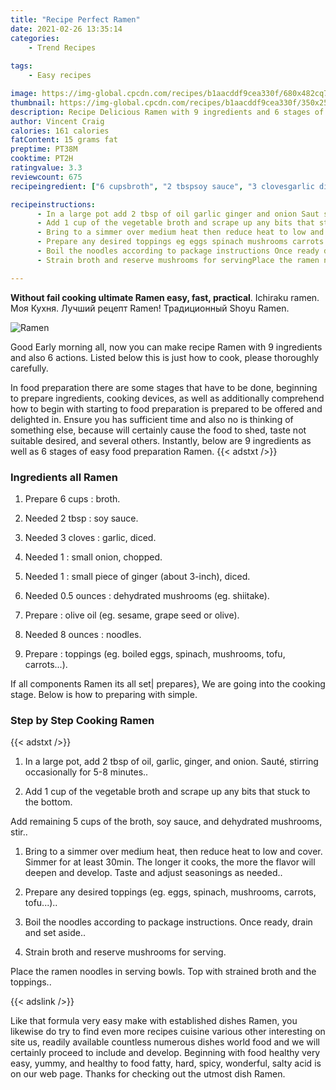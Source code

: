 ```yaml
---
title: "Recipe Perfect Ramen"
date: 2021-02-26 13:35:14
categories:
    - Trend Recipes
    
tags:
    - Easy recipes

image: https://img-global.cpcdn.com/recipes/b1aacddf9cea330f/680x482cq70/ramen-recipe-main-photo.jpg
thumbnail: https://img-global.cpcdn.com/recipes/b1aacddf9cea330f/350x250cq70/ramen-recipe-main-photo.jpg
description: Recipe Delicious Ramen with 9 ingredients and 6 stages of easy cooking.
author: Vincent Craig
calories: 161 calories
fatContent: 15 grams fat
preptime: PT38M
cooktime: PT2H
ratingvalue: 3.3
reviewcount: 675
recipeingredient: ["6 cupsbroth", "2 tbspsoy sauce", "3 clovesgarlic diced", "1small onion chopped", "1small piece of ginger about 3inch diced", "0.5 ouncesdehydrated mushrooms eg shiitake", "olive oil eg sesame grape seed or olive", "8 ouncesnoodles", "toppings eg boiled eggs spinach mushrooms tofu carrots"]

recipeinstructions: 
      - In a large pot add 2 tbsp of oil garlic ginger and onion Saut stirring occasionally for 58 minutes 
      - Add 1 cup of the vegetable broth and scrape up any bits that stuck to the bottomAdd remaining 5 cups of the broth soy sauce and dehydrated mushrooms stir 
      - Bring to a simmer over medium heat then reduce heat to low and cover Simmer for at least 30min The longer it cooks the more the flavor will deepen and develop Taste and adjust seasonings as needed 
      - Prepare any desired toppings eg eggs spinach mushrooms carrots tofu 
      - Boil the noodles according to package instructions Once ready drain and set aside 
      - Strain broth and reserve mushrooms for servingPlace the ramen noodles in serving bowls Top with strained broth and the toppings

---
```




**Without fail cooking ultimate Ramen easy, fast, practical**. Ichiraku ramen. Моя Кухня. Лучший рецепт Ramen! Традиционный Shoyu Ramen.


![Ramen](https://img-global.cpcdn.com/recipes/b1aacddf9cea330f/680x482cq70/ramen-recipe-main-photo.jpg "Ramen")




Good Early morning all, now you can make recipe Ramen with 9 ingredients and also 6 actions. Listed below this is just how to cook, please thoroughly carefully.

In food preparation there are some stages that have to be done, beginning to prepare ingredients, cooking devices, as well as additionally comprehend how to begin with starting to food preparation is prepared to be offered and delighted in. Ensure you has sufficient time and also no is thinking of something else, because will certainly cause the food to shed, taste not suitable desired, and several others. Instantly, below are 9 ingredients as well as 6 stages of easy food preparation Ramen.
{{< adstxt />}}

### Ingredients all Ramen


1. Prepare 6 cups : broth.

1. Needed 2 tbsp : soy sauce.

1. Needed 3 cloves : garlic, diced.

1. Needed 1 : small onion, chopped.

1. Needed 1 : small piece of ginger (about 3-inch), diced.

1. Needed 0.5 ounces : dehydrated mushrooms (eg. shiitake).

1. Prepare  : olive oil (eg. sesame, grape seed or olive).

1. Needed 8 ounces : noodles.

1. Prepare  : toppings (eg. boiled eggs, spinach, mushrooms, tofu, carrots...).



If all components Ramen its all set| prepares}, We are going into the cooking stage. Below is how to preparing with simple.

### Step by Step Cooking Ramen

{{< adstxt />}}


1. In a large pot, add 2 tbsp of oil, garlic, ginger, and onion. Sauté, stirring occasionally for 5-8 minutes..



1. Add 1 cup of the vegetable broth and scrape up any bits that stuck to the bottom.

Add remaining 5 cups of the broth, soy sauce, and dehydrated mushrooms, stir..



1. Bring to a simmer over medium heat, then reduce heat to low and cover. Simmer for at least 30min. The longer it cooks, the more the flavor will deepen and develop. Taste and adjust seasonings as needed..



1. Prepare any desired toppings (eg. eggs, spinach, mushrooms, carrots, tofu...)..



1. Boil the noodles according to package instructions. Once ready, drain and set aside..



1. Strain broth and reserve mushrooms for serving.

Place the ramen noodles in serving bowls. Top with strained broth and the toppings..





{{< adslink />}}

Like that formula very easy make with established dishes Ramen, you likewise do try to find even more recipes cuisine various other interesting on site us, readily available countless numerous dishes world food and we will certainly proceed to include and develop. Beginning with food healthy very easy, yummy, and healthy to food fatty, hard, spicy, wonderful, salty acid is on our web page. Thanks for checking out the utmost dish Ramen.
